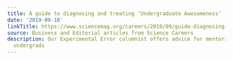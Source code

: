 ```yaml
---
title: A guide to diagnosing and treating ‘Undergraduate Awesomeness’
date: '2019-09-18'
linkTitle: https://www.sciencemag.org/careers/2019/09/guide-diagnosing-and-treating-undergraduate-awesomeness
source: Business and Editorial articles from Science Careers
description: Our Experimental Error columnist offers advice for mentoring overconfident
  undergrads
---
```

